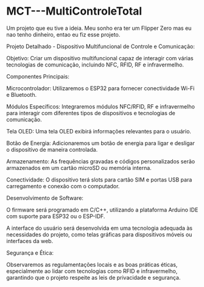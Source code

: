 # MCT---MultiControleTotal
Um projeto que eu tive a ideia. Meu sonho era ter um Flipper Zero mas eu nao tenho dinheiro, entao eu fiz esse projeto.

Projeto Detalhado - Dispositivo Multifuncional de Controle e Comunicação:

Objetivo: Criar um dispositivo multifuncional capaz de interagir com várias tecnologias de comunicação, incluindo NFC, RFID, RF e infravermelho.

Componentes Principais:

Microcontrolador: Utilizaremos o ESP32 para fornecer conectividade Wi-Fi e Bluetooth.

Módulos Específicos: Integraremos módulos NFC/RFID, RF e infravermelho para interagir com diferentes tipos de dispositivos e tecnologias de comunicação.

Tela OLED: Uma tela OLED exibirá informações relevantes para o usuário.

Botão de Energia: Adicionaremos um botão de energia para ligar e desligar o dispositivo de maneira controlada.

Armazenamento: As frequências gravadas e códigos personalizados serão armazenados em um cartão microSD ou memória interna.

Conectividade: O dispositivo terá slots para cartão SIM e portas USB para carregamento e conexão com o computador.

Desenvolvimento de Software:

O firmware será programado em C/C++, utilizando a plataforma Arduino IDE com suporte para ESP32 ou o ESP-IDF.

A interface do usuário será desenvolvida em uma tecnologia adequada às necessidades do projeto, como telas gráficas para dispositivos móveis ou interfaces da web.

Segurança e Ética:

Observaremos as regulamentações locais e as boas práticas éticas, especialmente ao lidar com tecnologias como RFID e infravermelho, garantindo que o projeto respeite as leis de privacidade e segurança.
